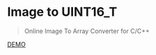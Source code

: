 # Image to UINT16_T
> Online Image To Array Converter for C/C++

[DEMO](https://retro-esp32.github.io/image-to-uint16_t/)
